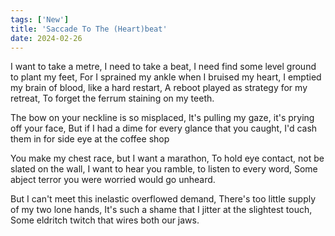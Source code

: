 ```yaml
---
tags: ['New']
title: 'Saccade To The (Heart)beat'
date: 2024-02-26
---
```


I want to take a metre, I need to take a beat,
I need find some level ground to plant my feet,
For I sprained my ankle when I bruised my heart,
I emptied my brain of blood, like a hard restart,
A reboot played as strategy for my retreat,
To forget the ferrum staining on my teeth.

The bow on your neckline is so misplaced,
It's pulling my gaze, it's prying off your face,
But if I had a dime for every glance that you caught,
I'd cash them in for side eye at the coffee shop 

You make my chest race, but I want a marathon,
To hold eye contact, not be slated on the wall,
I want to hear you ramble, to listen to every word,
Some abject terror you were worried would go unheard.

But I can't meet this inelastic overflowed demand,
There's too little supply of my two lone hands,
It's such a shame that I jitter at the slightest touch,
Some eldritch twitch that wires both our jaws.
